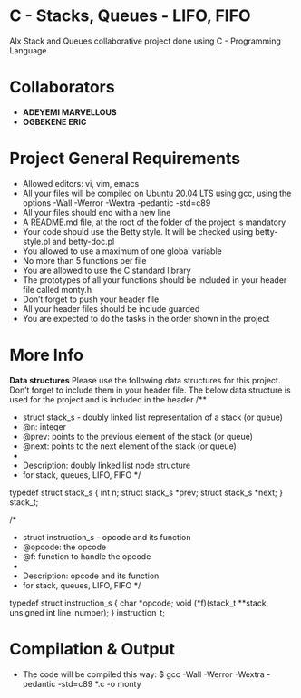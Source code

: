 # C - Stacks, Queues - LIFO, FIFO
Alx Stack and Queues collaborative project done using C - Programming Language
# Collaborators
* **ADEYEMI MARVELLOUS**
* **OGBEKENE ERIC**

# Project General Requirements
* Allowed editors: vi, vim, emacs
* All your files will be compiled on Ubuntu 20.04 LTS using gcc, using the options -Wall -Werror -Wextra -pedantic -std=c89
* All your files should end with a new line
* A README.md file, at the root of the folder of the project is mandatory
* Your code should use the Betty style. It will be checked using betty-style.pl and betty-doc.pl
* You allowed to use a maximum of one global variable
* No more than 5 functions per file
* You are allowed to use the C standard library
* The prototypes of all your functions should be included in your header file called monty.h
* Don’t forget to push your header file
* All your header files should be include guarded
* You are expected to do the tasks in the order shown in the project

# More Info
**Data structures**
Please use the following data structures for this project. Don’t forget to include them in your header file.
The below data structure is used for the project and is included in the header
/**
 * struct stack_s - doubly linked list representation of a stack (or queue)
 * @n: integer
 * @prev: points to the previous element of the stack (or queue)
 * @next: points to the next element of the stack (or queue)
 *
 * Description: doubly linked list node structure
 * for stack, queues, LIFO, FIFO
 */

typedef struct stack_s
{
        int n;
        struct stack_s *prev;
        struct stack_s *next;
} stack_t;

/*
 * struct instruction_s - opcode and its function
 * @opcode: the opcode
 * @f: function to handle the opcode
 *
 * Description: opcode and its function
 * for stack, queues, LIFO, FIFO
 */

typedef struct instruction_s
{
        char *opcode;
        void (*f)(stack_t **stack, unsigned int line_number);
} instruction_t;

# Compilation & Output
* The code will be compiled this way:
$ gcc -Wall -Werror -Wextra -pedantic -std=c89 *.c -o monty

